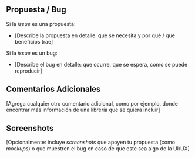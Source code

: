 ## Propuesta / Bug

Si la *issue* es una propuesta:
* [Describe la propuesta en detalle: que se necesita y por qué / que beneficios trae]

Si la *issue* es un bug:
* [Describe el bug en detalle: que ocurre, que se espera, como se puede reproducir]

## Comentarios Adicionales

[Agrega cualquier otro comentario adicional, como por ejemplo, donde encontrar más información de una librería que se quiera incluir]

## Screenshots

[Opcionalmente: incluye *screenshots* que apoyen tu propuesta (como *mockups*) o que muestren el bug en caso de que este sea algo de la UI/UX]
